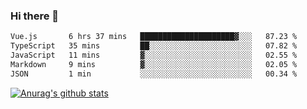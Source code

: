 ### Hi there 👋



<!--
**webB1an/webB1an** is a ✨ _special_ ✨ repository because its `README.md` (this file) appears on your GitHub profile.

Here are some ideas to get you started:

- 🔭 I’m currently working on ...
- 🌱 I’m currently learning ...
- 👯 I’m looking to collaborate on ...
- 🤔 I’m looking for help with ...
- 💬 Ask me about ...
- 📫 How to reach me: ...
- 😄 Pronouns: ...
- ⚡ Fun fact: ...
-->

<!--START_SECTION:waka-->

```txt
Vue.js       6 hrs 37 mins   █████████████████████▓░░░   87.23 %
TypeScript   35 mins         ██░░░░░░░░░░░░░░░░░░░░░░░   07.82 %
JavaScript   11 mins         ▓░░░░░░░░░░░░░░░░░░░░░░░░   02.55 %
Markdown     9 mins          ▓░░░░░░░░░░░░░░░░░░░░░░░░   02.05 %
JSON         1 min           ░░░░░░░░░░░░░░░░░░░░░░░░░   00.34 %
```

<!--END_SECTION:waka-->


[![Anurag's github stats](https://github-readme-stats.vercel.app/api?username=webB1an&show_icons=true&theme=radical)](https://github.com/anuraghazra/github-readme-stats)

